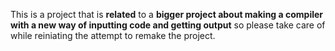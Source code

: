 This is a project that is **related** to a **bigger project about making a compiler with a new way of inputting code and getting output** so please take care of while reiniating the attempt to remake the project.
